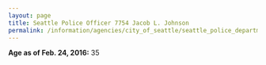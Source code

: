 ```yaml
---
layout: page
title: Seattle Police Officer 7754 Jacob L. Johnson
permalink: /information/agencies/city_of_seattle/seattle_police_department/copbook/7754/
---
```


**Age as of Feb. 24, 2016:** 35
